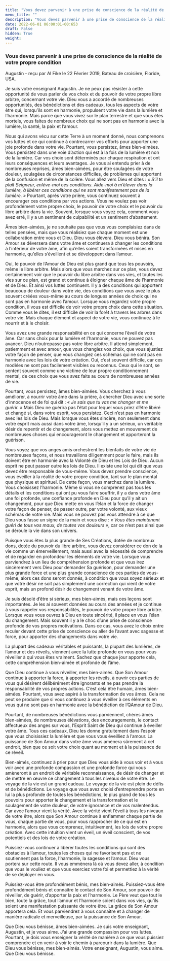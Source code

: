 ```yaml
---
title: "Vous devez parvenir à une prise de conscience de la réalité de votre propre condition"
menu_title: ""
description: "Vous devez parvenir à une prise de conscience de la réalité de votre propre condition"
date: 2022-06-01 06:00:01+00:653
draft: False
hidden: True
weight:
---
```

### Vous devez parvenir à une prise de conscience de la réalité de votre propre condition

Augustin - reçu par Al Fike le 22 Février 2019, Bateau de croisière, Floride, USA.

Je suis votre enseignant Augustin. Je ne peux pas résister à cette opportunité de vous parler de vos choix et du pouvoir de votre propre libre arbitre, concernant votre vie. Dieu vous a accordé de nombreuses opportunités, des bénédictions et des cadeaux, tous les aspects de votre être qui, lorsqu’ils sont en harmonie, propulsent votre vie dans la lumière et l’harmonie. Mais parce que vous vivez sur le plan terrestre et que vous êtes mortels, vous faites de nombreux choix qui ne sont pas en harmonie avec la lumière, la santé, la paix et l’amour.

Nous qui avons vécu sur cette Terre à un moment donné, nous comprenons vos luttes et ce qui continue à contrecarrer vos efforts pour apporter une joie profonde dans votre vie. Pourtant, vous persistez, âmes bien-aimées. Vous persistez dans une voie d’action qui est à la fois de la lumière et non de la lumière. Car vos choix sont déterminés par chaque respiration et ont leurs conséquences et leurs avantages. Je vous ai entendu prier à de nombreuses reprises, âmes bien-aimées, pour être soulagées de votre douleur, soulagées de circonstances difficiles, de problèmes qui apportent de la confusion et même de la colère. Vous allez vers Dieu et dites : *« S’il te plaît Seigneur, enlève-moi ces conditions. Aide-moi à m’élever dans la lumière, à libérer ces conditions qui ne sont manifestement pas de la lumière. »* Pourtant, après votre prière, vous continuez souvent à encourager ces conditions par vos actions. Vous ne voulez pas voir profondément votre propre choix, le pouvoir de votre choix et le pouvoir du libre arbitre dans la vie. Souvent, lorsque vous voyez cela, comment vous avez erré, il y a un sentiment de culpabilité et un sentiment d’abattement.

Âmes bien-aimées, je ne souhaite pas que vous vous complaisiez dans de telles pensées, mais que vous réalisiez que chaque moment est une collaboration entre vous et Dieu. Dieu vous élèvera. Dieu vous bénira. Son Amour se déversera dans votre âme et continuera à changer les conditions à l’intérieur de votre âme, afin qu’elles soient transformées et mises en harmonie, qu’elles s’éveillent et se développent dans l’amour.

Oui, le pouvoir de l’Amour de Dieu est plus grand que tous les pouvoirs, même le libre arbitre. Mais alors que vous marchez sur ce plan, vous devez certainement voir que le pouvoir du libre arbitre dans vos vies, et toutes les vies sur ce plan, est grand et continue à éloigner chaque âme de l’harmonie et de Dieu. Et ainsi vos luttes continuent. Il y a des conditions qui apportent beaucoup de douleur dans votre vie, des conditions que vous avez le plus souvent créées vous-même au cours de longues années de choix qui ne sont pas en harmonie avec l’amour. Lorsque vous regardez votre propre condition, il vous est difficile de voir votre propre choix dans cette situation. Comme vous le dites, il est difficile de voir la forêt à travers les arbres dans votre vie. Mais chaque élément et aspect de votre vie, vous continuez à le nourrir et à le choisir.

Vous avez une grande responsabilité en ce qui concerne l’éveil de votre âme. Car sans choix pour la lumière et l’harmonie, vous ne pouvez pas avancer. Dieu n’outrepasse pas votre libre arbitre. Il attend simplement, patiemment et avec amour, que vous changiez vos choix, que vous ajustiez votre façon de penser, que vous changiez ces schémas qui ne sont pas en harmonie avec les lois de votre création. Oui, c’est souvent difficile, car ces modèles ne sont pas facilement visibles ou reconnus. Ceux qui le sont, se sentent souvent comme une victime de leur propre conditionnement mental, de ces choix que vous avez faits au cours de nombreuses années de vie.

Pourtant, vous persistez, âmes bien-aimées. Vous cherchez à vous améliorer, à nourrir votre âme dans la prière, à chercher Dieu avec une sorte d’innocence et de foi qui dit : *« Je sais que tu vas me changer et me guérir. »* Mais Dieu ne guérira pas l’état pour lequel vous priez d’être libéré et changé si, dans votre esprit, vous persistez. Ceci n’est pas en harmonie avec les lois de Dieu. Mais lorsque vous êtes sincère, non seulement dans votre esprit mais aussi dans votre âme, lorsqu’il y a un sérieux, un véritable désir de repentir et de changement, alors vous mettez en mouvement de nombreuses choses qui encourageront le changement et apporteront la guérison.

Vous voyez que vos anges amis orchestrent les bienfaits de votre vie de nombreuses façons, et nous travaillons diligemment pour le faire, mais ils doivent être en harmonie avec la Volonté de Dieu et les Lois de Dieu. Aucun esprit ne peut passer outre les lois de Dieu. Il existe une loi qui dit que vous devez être responsable de vous-même. Vous devez prendre conscience, vous éveiller à la réalité de votre propre condition, tant sur le plan mental que physique et spirituel. De cette façon, vous marchez dans la lumière. Vous choisissez l’harmonie. Même si vous ne comprenez pas tous les détails et les conditions qui ont pu vous faire souffrir, il y a dans votre âme une foi profonde, une confiance profonde en Dieu pour qu’il y ait un changement, pour que Dieu mette en vous l’élan et la force de changer votre façon de penser, de passer outre, par votre volonté, aux vieux schémas de votre vie. Mais vous ne pouvez pas vous attendre à ce que Dieu vous fasse un signe de la main et vous dise : *« Vous êtes maintenant guéri de tous vos maux, de toutes vos douleurs »*, car ce n’est pas ainsi que se déroule la vie dans son univers.

Puisque vous êtes la plus grande de Ses Créations, dotée de nombreux dons, dotée du pouvoir du libre arbitre, vous devez considérer ce don de la vie comme un émerveillement, mais aussi avec la nécessité de comprendre et de regarder en profondeur les éléments de votre vie. Lorsque vous parviendrez à un lieu de compréhension profonde et que vous irez sincèrement vers Dieu pour demander Sa guérison, pour demander une plus grande force et une plus grande conscience de ces parties de vous-même, alors ces dons seront donnés, à condition que vous soyez sérieux et que votre désir ne soit pas simplement une correction qui vient de votre esprit, mais un profond désir de changement venant de votre âme.

Je suis désolé d’être si sérieux, mes bien-aimés, mais ces leçons sont importantes. Je les ai souvent données au cours des années et je continue à vous rappeler vos responsabilités, le pouvoir de votre propre libre arbitre. Lorsque vous vous ouvrez à Dieu en toute sincérité, il place en vous l’élan du changement. Mais souvent il y a le choc d’une prise de conscience profonde de vos propres motivations. Dans ce cas, vous avez le choix entre reculer devant cette prise de conscience ou aller de l’avant avec sagesse et force, pour apporter des changements dans votre vie.

La plupart des cadeaux véritables et puissants, la plupart des lumières, de l’amour et des réveils, viennent avec la lutte profonde en vous pour vous réveiller à qui vous êtes vraiment. Sachez que chaque jour apporte cela, cette compréhension bien-aimée et profonde de l’âme.

Que Dieu continue à vous réveiller, mes bien-aimés. Que Son Amour continue à apporter la force, à apporter les réveils, à ouvrir ces parties de vous qui désirent délibérément être ignorants et ne pas prendre la responsabilité de vos propres actions. C’est cela être humain, âmes bien-aimées. Pourtant, vous avez aspiré à la transformation de vos âmes. Cela ne peut se produire que si vous continuez à vous éveiller à ces éléments en vous qui ne sont pas en harmonie avec la bénédiction de l’QAmour de Dieu.

Pourtant, de nombreuses bénédictions vous parviennent, chères âmes bien-aimées, de nombreuses élévations, des encouragements, le contact affectueux des anges sur vous, l’Esprit Saint de Dieu qui continue à éveiller votre âme. Tous ces cadeaux, Dieu les donne gratuitement dans l’espoir que vous choisissiez la lumière et que vous vous éveilliez à l’amour. La puissance de Son Amour dans votre âme vous amènera sûrement à cet endroit, bien que ce soit votre choix quant au moment et à la puissance de ce réveil.

Bien-aimés, continuez à prier pour que Dieu vous aide à vous voir et à vous voir avec une profonde compassion et une profonde force qui vous amèneront à un endroit de véritable reconnaissance, de désir de changer et de mettre en œuvre ce changement à tous les niveaux de votre être. Le voyage de la vie est un grand cadeau. Le voyage de la vie est plein de défis et de bénédictions. Le voyage que vous avez choisi d’entreprendre porte en lui la plus profonde de toutes les bénédictions, le plus grand de tous les pouvoirs pour apporter le changement et la transformation et le soulagement de votre douleur, de votre ignorance et de vos malentendus. Car avec l’amour vient la vérité. Avec la vérité vient l’éveil à tous les niveaux de votre être, alors que Son Amour continue à enflammer chaque partie de vous, chaque partie de vous, pour vous rapprocher de ce qui est en harmonie, alors que vous comprenez, intuitivement, les lois de votre propre création. Avec cette intuition vient un éveil, un éveil conscient, de vos potentiels et des lois de votre création.

Puissiez-vous continuer à libérer toutes les conditions qui sont des obstacles à l’amour, toutes les choses qui ne favorisent pas et ne soutiennent pas la force, l’harmonie, la sagesse et l’amour. Dieu vous portera sur cette route. Il vous emmènera là où vous devez aller, à condition que vous le vouliez et que vous exerciez votre foi et permettiez à la vérité de se déployer en vous.

Puissiez-vous être profondément bénis, mes bien-aimés. Puissiez-vous être profondément bénis et connaître le contact de Son Amour, son pouvoir de réveiller, de guérir, d’apporter la paix et l’harmonie. Le Père veut que tout le bien, toute la grâce, tout l’amour et l’harmonie soient dans vos vies, qu’ils soient une manifestation puissante de votre être. La grâce de Son Amour apportera cela. Et vous parviendrez à vous connaître et à changer de manière radicale et merveilleuse, par la puissance de Son Amour.

Que Dieu vous bénisse, âmes bien-aimées. Je suis votre enseignant, Augustin, et je vous aime. J’ai une grande compassion pour vos luttes. Pourtant, je dois vous enseigner la vérité de manière à ce que vous puissiez comprendre et en venir à voir le chemin à parcourir dans la lumière. Que Dieu vous bénisse, mes bien-aimés. Votre enseignant, Augustin, vous aime. Que Dieu vous bénisse.
